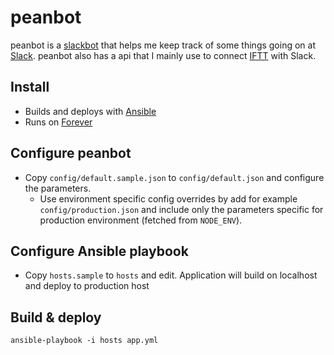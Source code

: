 # peanbot

peanbot is a [slackbot](https://api.slack.com/bot-users) that helps me keep track of some things going on at [Slack](https://slack.com/). peanbot also has a api that I mainly use to connect [IFTT](https://ifttt.com/) with Slack.

## Install

- Builds and deploys with [Ansible](https://www.ansible.com/)
- Runs on [Forever](https://github.com/foreverjs/forever)

## Configure peanbot

- Copy `config/default.sample.json` to `config/default.json` and configure the parameters.
    - Use environment specific config overrides by add for example `config/production.json` and include only the parameters specific for production environment (fetched from `NODE_ENV`). 

## Configure Ansible playbook

- Copy `hosts.sample` to `hosts` and edit. Application will build on localhost and deploy to production host

## Build & deploy

`ansible-playbook -i hosts app.yml`